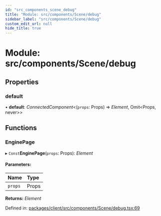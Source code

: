 ```yaml
---
id: "src_components_scene_debug"
title: "Module: src/components/Scene/debug"
sidebar_label: "src/components/Scene/debug"
custom_edit_url: null
hide_title: true
---
```


# Module: src/components/Scene/debug

## Properties

### default

• **default**: *ConnectedComponent*<(`props`: Props) => *Element*, Omit<Props, never\>\>

## Functions

### EnginePage

▸ `Const`**EnginePage**(`props`: Props): *Element*

#### Parameters:

Name | Type |
:------ | :------ |
`props` | Props |

**Returns:** *Element*

Defined in: [packages/client/src/components/Scene/debug.tsx:69](https://github.com/xr3ngine/xr3ngine/blob/716a06460/packages/client/src/components/Scene/debug.tsx#L69)
